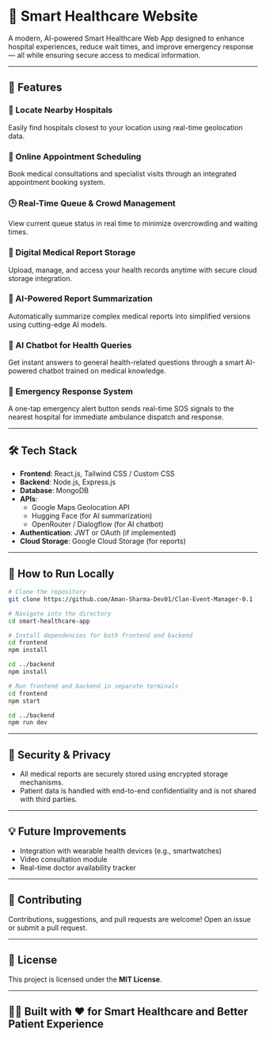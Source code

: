 # 🏥 Smart Healthcare Website

A modern, AI-powered Smart Healthcare Web App designed to enhance hospital experiences, reduce wait times, and improve emergency response — all while ensuring secure access to medical information.

---

## 🚀 Features

### 📍 Locate Nearby Hospitals
Easily find hospitals closest to your location using real-time geolocation data.

### 📅 Online Appointment Scheduling
Book medical consultations and specialist visits through an integrated appointment booking system.

### 🕒 Real-Time Queue & Crowd Management
View current queue status in real time to minimize overcrowding and waiting times.

### 📁 Digital Medical Report Storage
Upload, manage, and access your health records anytime with secure cloud storage integration.

### 🧠 AI-Powered Report Summarization
Automatically summarize complex medical reports into simplified versions using cutting-edge AI models.

### 💬 AI Chatbot for Health Queries
Get instant answers to general health-related questions through a smart AI-powered chatbot trained on medical knowledge.

### 🚨 Emergency Response System
A one-tap emergency alert button sends real-time SOS signals to the nearest hospital for immediate ambulance dispatch and response.

---

## 🛠️ Tech Stack

- **Frontend**: React.js, Tailwind CSS / Custom CSS
- **Backend**: Node.js, Express.js
- **Database**: MongoDB
- **APIs**:
  - Google Maps Geolocation API
  - Hugging Face (for AI summarization)
  - OpenRouter / Dialogflow (for AI chatbot)
- **Authentication**: JWT or OAuth (if implemented)
- **Cloud Storage**: Google Cloud Storage (for reports)

---





## 🧪 How to Run Locally

```bash
# Clone the repository
git clone https://github.com/Aman-Sharma-Dev01/Clan-Event-Manager-0.1

# Navigate into the directory
cd smart-healthcare-app

# Install dependencies for both frontend and backend
cd frontend
npm install

cd ../backend
npm install

# Run frontend and backend in separate terminals
cd frontend
npm start

cd ../backend
npm run dev
```

---

## 🔐 Security & Privacy

- All medical reports are securely stored using encrypted storage mechanisms.
- Patient data is handled with end-to-end confidentiality and is not shared with third parties.

---

## 💡 Future Improvements


- Integration with wearable health devices (e.g., smartwatches)
- Video consultation module
- Real-time doctor availability tracker

---

## 🤝 Contributing

Contributions, suggestions, and pull requests are welcome! Open an issue or submit a pull request.

---

## 📄 License

This project is licensed under the **MIT License**.

---

## 👨‍⚕️ Built with ❤️ for Smart Healthcare and Better Patient Experience
